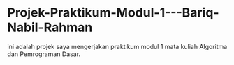 # Projek-Praktikum-Modul-1---Bariq-Nabil-Rahman
ini adalah projek saya mengerjakan praktikum modul 1 mata kuliah Algoritma dan Pemrograman Dasar.
